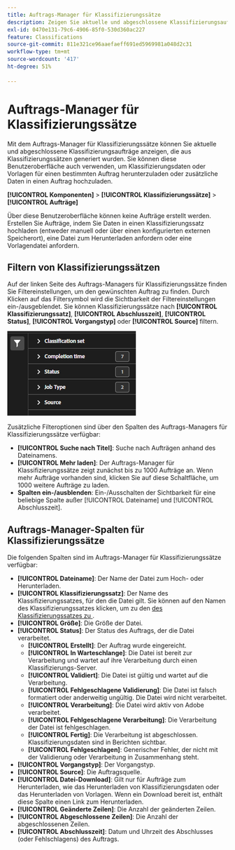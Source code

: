 ```yaml
---
title: Auftrags-Manager für Klassifizierungssätze
description: Zeigen Sie aktuelle und abgeschlossene Klassifizierungsaufträge an, die aus Klassifizierungssätzen generiert wurden.
exl-id: 0470e131-79c6-4906-85f0-530d360ac227
feature: Classifications
source-git-commit: 811e321ce96aaefaeff691ed5969981a048d2c31
workflow-type: tm+mt
source-wordcount: '417'
ht-degree: 51%

---
```


# Auftrags-Manager für Klassifizierungssätze

Mit dem Auftrags-Manager für Klassifizierungssätze können Sie aktuelle und abgeschlossene Klassifizierungsaufträge anzeigen, die aus Klassifizierungssätzen generiert wurden. Sie können diese Benutzeroberfläche auch verwenden, um Klassifizierungsdaten oder Vorlagen für einen bestimmten Auftrag herunterzuladen oder zusätzliche Daten in einen Auftrag hochzuladen.

**[!UICONTROL Komponenten]** > **[!UICONTROL Klassifizierungssätze]** > **[!UICONTROL Aufträge]**

Über diese Benutzeroberfläche können keine Aufträge erstellt werden. Erstellen Sie Aufträge, indem Sie Daten in einen Klassifizierungssatz hochladen (entweder manuell oder über einen konfigurierten externen Speicherort), eine Datei zum Herunterladen anfordern oder eine Vorlagendatei anfordern.

## Filtern von Klassifizierungssätzen

Auf der linken Seite des Auftrags-Managers für Klassifizierungssätze finden Sie Filtereinstellungen, um den gewünschten Auftrag zu finden. Durch Klicken auf das Filtersymbol wird die Sichtbarkeit der Filtereinstellungen ein-/ausgeblendet. Sie können Klassifizierungssätze nach **[!UICONTROL Klassifizierungssatz]**, **[!UICONTROL Abschlusszeit]**, **[!UICONTROL Status]**, **[!UICONTROL Vorgangstyp]** oder **[!UICONTROL Source]** filtern.

![Filter für Klassifizierungssatzaufträge](../assets/classification-set-job-filters.png)

Zusätzliche Filteroptionen sind über den Spalten des Auftrags-Managers für Klassifizierungssätze verfügbar:

* **[!UICONTROL Suche nach Titel]**: Suche nach Aufträgen anhand des Dateinamens.
* **[!UICONTROL Mehr laden]**: Der Auftrags-Manager für Klassifizierungssätze zeigt zunächst bis zu 1000 Aufträge an. Wenn mehr Aufträge vorhanden sind, klicken Sie auf diese Schaltfläche, um 1000 weitere Aufträge zu laden.
* **Spalten ein-/ausblenden**: Ein-/Ausschalten der Sichtbarkeit für eine beliebige Spalte außer [!UICONTROL Dateiname] und [!UICONTROL Abschlusszeit].

## Auftrags-Manager-Spalten für Klassifizierungssätze

Die folgenden Spalten sind im Auftrags-Manager für Klassifizierungssätze verfügbar:

* **[!UICONTROL Dateiname]**: Der Name der Datei zum Hoch- oder Herunterladen.
* **[!UICONTROL Klassifizierungssatz]**: Der Name des Klassifizierungssatzes, für den die Datei gilt. Sie können auf den Namen des Klassifizierungssatzes klicken, um zu den [ des Klassifizierungssatzes zu ](manage/settings.md).
* **[!UICONTROL Größe]**: Die Größe der Datei.
* **[!UICONTROL Status]**: Der Status des Auftrags, der die Datei verarbeitet.
   * **[!UICONTROL Erstellt]**: Der Auftrag wurde eingereicht.
   * **[!UICONTROL In Warteschlange]**: Die Datei ist bereit zur Verarbeitung und wartet auf ihre Verarbeitung durch einen Klassifizierungs-Server.
   * **[!UICONTROL Validiert]**: Die Datei ist gültig und wartet auf die Verarbeitung.
   * **[!UICONTROL Fehlgeschlagene Validierung]**: Die Datei ist falsch formatiert oder anderweitig ungültig. Die Datei wird nicht verarbeitet.
   * **[!UICONTROL Verarbeitung]**: Die Datei wird aktiv von Adobe verarbeitet.
   * **[!UICONTROL Fehlgeschlagene Verarbeitung]**: Die Verarbeitung der Datei ist fehlgeschlagen.
   * **[!UICONTROL Fertig]**: Die Verarbeitung ist abgeschlossen. Klassifizierungsdaten sind in Berichten sichtbar.
   * **[!UICONTROL Fehlgeschlagen]**: Generischer Fehler, der nicht mit der Validierung oder Verarbeitung in Zusammenhang steht.
* **[!UICONTROL Vorgangstyp]**: Der Vorgangstyp.
* **[!UICONTROL Source]**: Die Auftragsquelle.
* **[!UICONTROL Datei-Download]**: Gilt nur für Aufträge zum Herunterladen, wie das Herunterladen von Klassifizierungsdaten oder das Herunterladen von Vorlagen. Wenn ein Download bereit ist, enthält diese Spalte einen Link zum Herunterladen.
* **[!UICONTROL Geänderte Zeilen]**: Die Anzahl der geänderten Zeilen.
* **[!UICONTROL Abgeschlossene Zeilen]**: Die Anzahl der abgeschlossenen Zeilen.
* **[!UICONTROL Abschlusszeit]**: Datum und Uhrzeit des Abschlusses (oder Fehlschlagens) des Auftrags.

